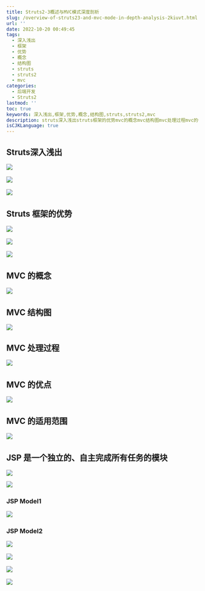 ```yaml
---
title: Struts2-3概述与MVC模式深度剖析
slug: /overview-of-struts23-and-mvc-mode-in-depth-analysis-2kiuvt.html
url: ''
date: 2022-10-20 00:49:45
tags:
  - 深入浅出
  - 框架
  - 优势
  - 概念
  - 结构图
  - struts
  - struts2
  - mvc
categories:
  - 后端开发
  - Struts2
lastmod: ''
toc: true
keywords: 深入浅出,框架,优势,概念,结构图,struts,struts2,mvc
description: struts深入浅出​​​struts框架的优势​​​mvc的概念​mvc结构图mvc处理过程​mvc的优点​mvc的适用范围​jsp是一个独立的自主完成所有任务的模块​jspmodel​jspmodel​​​​
isCJKLanguage: true
---
```

## Struts深入浅出

![](https://img1.terwer.space/api/public/20221020010747.png)​

![](https://img1.terwer.space/api/public/20221020010957.png)​

![](https://img1.terwer.space/api/public/20221020011055.png)​

## Struts 框架的优势

![](https://img1.terwer.space/api/public/20221020011250.png)​

![](https://img1.terwer.space/api/public/20221020011341.png)​

![](https://img1.terwer.space/api/public/20221020011525.png)​

## MVC 的概念

![](https://img1.terwer.space/api/public/20221020011715.png)​

## MVC 结构图

![](https://img1.terwer.space/api/public/20221020011810.png) 

## MVC 处理过程

![](https://img1.terwer.space/api/public/20221020012131.png)​

## MVC 的优点

![](https://img1.terwer.space/api/public/20221020013111.png)​

## MVC 的适用范围

![](https://img1.terwer.space/api/public/20221020013243.png)​

## JSP 是一个独立的、自主完成所有任务的模块

![](https://img1.terwer.space/api/public/20221020013357.png) 

![](https://img1.terwer.space/api/public/20221020013517.png)​

### JSP Model1

![](https://img1.terwer.space/api/public/20221020013615.png)​

### JSP Model2

![](https://img1.terwer.space/api/public/20221020013711.png)​

![](https://img1.terwer.space/api/public/20221020013843.png)​

 ![](https://img1.terwer.space/api/public/20221020013946.png)​

![](https://img1.terwer.space/api/public/20221020014055.png)​